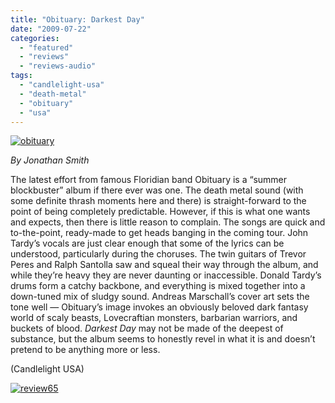 ```yaml
---
title: "Obituary: Darkest Day"
date: "2009-07-22"
categories: 
  - "featured"
  - "reviews"
  - "reviews-audio"
tags: 
  - "candlelight-usa"
  - "death-metal"
  - "obituary"
  - "usa"
---
```


[![obituary](http://www.hellbound.ca/wp-content/uploads/2009/07/obituary.jpg "obituary")](http://www.hellbound.ca/wp-content/uploads/2009/07/obituary.jpg)

_By Jonathan Smith_

The latest effort from famous Floridian band Obituary is a “summer blockbuster” album if there ever was one. The death metal sound (with some definite thrash moments here and there) is straight-forward to the point of being completely predictable. However, if this is what one wants and expects, then there is little reason to complain. The songs are quick and to-the-point, ready-made to get heads banging in the coming tour. John Tardy’s vocals are just clear enough that some of the lyrics can be understood, particularly during the choruses. The twin guitars of Trevor Peres and Ralph Santolla saw and squeal their way through the album, and while they’re heavy they are never daunting or inaccessible. Donald Tardy’s drums form a catchy backbone, and everything is mixed together into a down-tuned mix of sludgy sound. Andreas Marschall’s cover art sets the tone well — Obituary’s image invokes an obviously beloved dark fantasy world of scaly beasts, Lovecraftian monsters, barbarian warriors, and buckets of blood. _Darkest Day_ may not be made of the deepest of substance, but the album seems to honestly revel in what it is and doesn’t pretend to be anything more or less.

(Candlelight USA)

[![review65](http://www.hellbound.ca/wp-content/uploads/2009/07/review652.png "review65")](http://www.hellbound.ca/wp-content/uploads/2009/07/review652.png)
